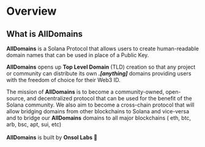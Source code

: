 # Overview

## What is AllDomains

**AllDomains** is a Solana Protocol that allows users to create human-readable domain names that can be used in place of a Public Key.

**AllDomains** opens up **Top Level Domain** (TLD) creation so that any project or community can distribute its own _**.\[anything]**_ domains providing users with the freedom of choice for their Web3 ID.

The mission of **AllDomains** is to become a community-owned, open-source, and decentralized protocol that can be used for the benefit of the Solana community. We also aim to become a cross-chain protocol that will allow bridging domains from other blockchains to Solana and vice-versa and to bridge our **AllDomains** domains to all major blockchains ( eth, btc, arb, bsc, apt, sui, etc)\
\
**AllDomains** is built by **Onsol Labs 🦾**
